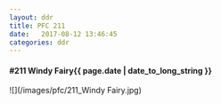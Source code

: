 ```yaml
---
layout: ddr
title: PFC 211
date:   2017-08-12 13:46:45
categories: ddr
---
```


#### **#211** Windy Fairy<span class="pull-right">{{ page.date | date_to_long_string }}</span>
![](/images/pfc/211_Windy Fairy.jpg)
